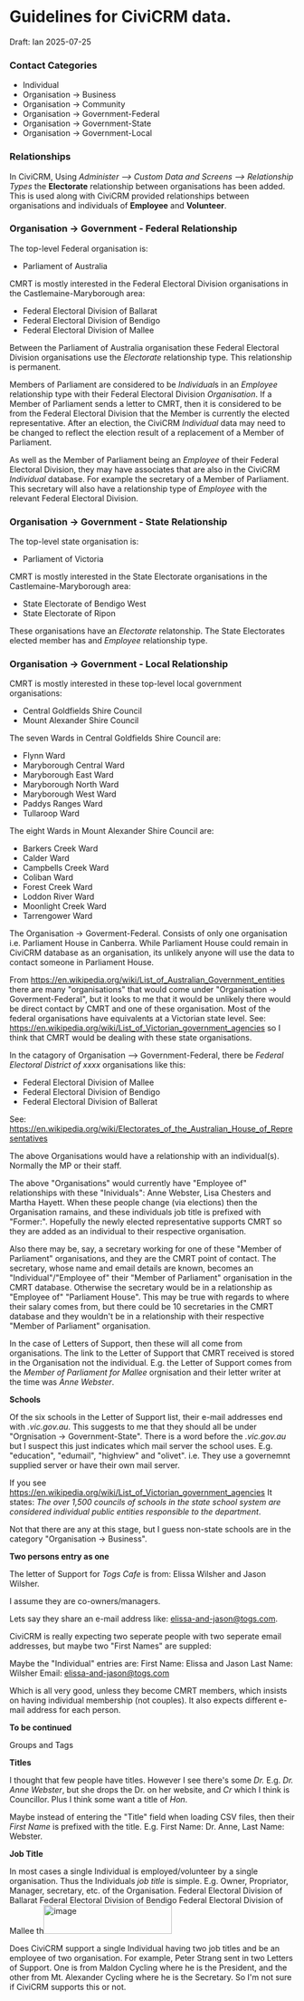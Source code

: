 # Guidelines for CiviCRM data.

Draft: Ian 2025-07-25

### Contact Categories

* Individual
* Organisation -> Business
* Organisation -> Community
* Organisation -> Government-Federal
* Organisation -> Government-State
* Organisation -> Government-Local

### Relationships

In CiviCRM, Using *Administer --> Custom Data and Screens --> Relationship Types* the **Electorate** relationship between organisations has been added. This is used along with CiviCRM provided relationships between organisations and individuals of **Employee** and **Volunteer**.

### Organisation -> Government - Federal Relationship

The top-level Federal organisation is:

* Parliament of Australia

CMRT is mostly interested in the Federal Electoral Division organisations in the Castlemaine-Maryborough area:

* Federal Electoral Division of Ballarat
* Federal Electoral Division of Bendigo
* Federal Electoral Division of Mallee

Between the Parliament of Australia organisation these Federal Electoral Division organisations use the *Electorate* relationship type. This relationship is permanent.

Members of Parliament are considered to be *Individual*s in an *Employee* relationship type with their Federal Electoral Division *Organisation*. If a Member of Parliament sends a letter to CMRT, then it is considered to be from the Federal Electoral Division that the Member is currently the elected representative. After an election, the CiviCRM *Individual* data may need to be changed to reflect the election result of a replacement of a Member of Parliament.

As well as the Member of Parliament being an *Employee* of their Federal Electoral Division, they may have associates that are also in the CiviCRM *Individual* database. For example the secretary of a Member of Parliament. This secretary will also have a relationship type of *Employee* with the relevant Federal Electoral Division.

### Organisation -> Government - State Relationship

The top-level state organisation is:

* Parliament of Victoria
  
CMRT is mostly interested in the State Electorate organisations in the Castlemaine-Maryborough area:

* State Electorate of Bendigo West
* State Electorate of Ripon

These organisations have an *Electorate* relatonship. The State Electorates elected member has and *Employee* relationship type.

### Organisation -> Government - Local Relationship

CMRT is mostly interested in these top-level local government organisations:

* Central Goldfields Shire Council
* Mount Alexander Shire Council  

The seven Wards in Central Goldfields Shire Council are:

* Flynn Ward
* Maryborough Central Ward
* Maryborough East Ward
* Maryborough North Ward
* Maryborough West Ward
* Paddys Ranges Ward
* Tullaroop Ward 


The eight Wards in Mount Alexander Shire Council are:

* Barkers Creek Ward
* Calder Ward
* Campbells Creek Ward
* Coliban Ward
* Forest Creek Ward
* Loddon River Ward
* Moonlight Creek Ward
* Tarrengower Ward




The Organisation -> Goverment-Federal. Consists of only one organisation i.e. Parliament House in Canberra. While Parliament House could remain in CiviCRM database as an organisation, its unlikely anyone will use the data to contact someone in Parliament House. 

From https://en.wikipedia.org/wiki/List_of_Australian_Government_entities there are many "organisations" that would come under "Organisation -> Goverment-Federal", but it looks to me that it would be unlikely there would be direct contact by CMRT and one of these organisation. Most of the federal organisations have equivalents at a Victorian state level. See: https://en.wikipedia.org/wiki/List_of_Victorian_government_agencies so I think that CMRT would be dealing with these state organisations.

In the catagory of Organisation --> Government-Federal, there be *Federal Electoral District of xxxx* organisations like this:

* Federal Electoral Division of Mallee
* Federal Electoral Division of Bendigo
* Federal Electoral Division of Ballerat

See: https://en.wikipedia.org/wiki/Electorates_of_the_Australian_House_of_Representatives

The above Organisations would have a relationship with an individual(s). Normally the MP or their staff.

The above "Organisations" would currently have "Employee of" relationships with these "Inividuals": Anne Webster, Lisa Chesters and Martha Hayett. When these people change (via elections) then the Organisation ramains, and these individuals job title is prefixed with "Former:". Hopefully the newly elected representative supports CMRT so they are added as an individual to their respective organisation. 
 
Also there may be, say, a secretary working for one of these "Member of Parliament" organisations, and they are the CMRT point of contact. The secretary, whose name and email details are known, becomes an "Individual"/"Employee of" their "Member of Parliament" organisation in the CMRT database. Otherwise the secretary would be in a relationship as "Employee of" "Parliament House". This may be true with regards to where their salary comes from, but there could be 10 secretaries in the CMRT database and they wouldn't be in a relationship with their respective "Member of Parliament" organisation. 

In the case of Letters of Support, then these will all come from organisations. The link to the Letter of Support that CMRT received is stored in the Organisation not the individual. E.g. the Letter of Support comes from the *Member of Parliament for Mallee* orgnisation and their letter writer at the time was *Anne Webster*.

**Schools**

Of the six schools in the Letter of Support list, their e-mail addresses end with *.vic.gov.au*. This suggests to me that they should all be under "Orgnisation -> Government-State". There is a word before the *.vic.gov.au* but I suspect this just indicates which mail server the school uses. E.g. "education", "edumail", "highview" and "olivet". i.e. They use a governemnt supplied server or have their own mail server.

If you see https://en.wikipedia.org/wiki/List_of_Victorian_government_agencies It states: *The over 1,500 councils of schools in the state school system are considered individual public entities responsible to the department*. 

Not that there are any at this stage, but I guess non-state schools are in the category "Organisation -> Business".

**Two persons entry as one**

The letter of Support for *Togs Cafe* is from: Elissa Wilsher and Jason Wilsher.

I assume they are co-owners/managers.

Lets say they share an e-mail address like: elissa-and-jason@togs.com.

CiviCRM is really expecting two seperate people with two seperate email addresses, but maybe two "First Names" are suppled:

Maybe the "Individual" entries are:
First Name: Elissa and Jason
Last Name: Wilsher
Email: elissa-and-jason@togs.com

Which is all very good, unless they become CMRT members, which insists on having individual membership (not couples). It also expects different e-mail address for each person.

**To be continued**

Groups and Tags

**Titles**

I thought that few people have titles. However I see there's some *Dr.* E.g. *Dr. Anne Webster*, but she drops the Dr. on her website, and *Cr* which I think is Councillor. Plus I think some want a title of *Hon*.

Maybe instead of entering the "Title" field when loading CSV files, then their *First Name* is prefixed with the title. E.g. First Name: Dr. Anne, Last Name: Webster.

**Job Title**

In most cases a single Individual is employed/volunteer by a single organisation. Thus the Individuals *job title* is simple. E.g. Owner, Propriator, Manager, secretary, etc. of the Organisation.
Federal Electoral Division of Ballarat
Federal Electoral Division of Bendigo
Federal Electoral Division of Mallee
th<img width="227" height="51" alt="image" src="https://github.com/user-attachments/assets/a8363a65-b849-4d41-b330-bba0cf790cd9" />

Does CiviCRM support a single Individual having two job titles and be an employee of two organisation. For example, Peter Strang sent in two Letters of Support. One is from Maldon Cycling where he is the President, and the other from Mt. Alexander Cycling where he is the Secretary. So I'm not sure if CiviCRM supports this or not.






